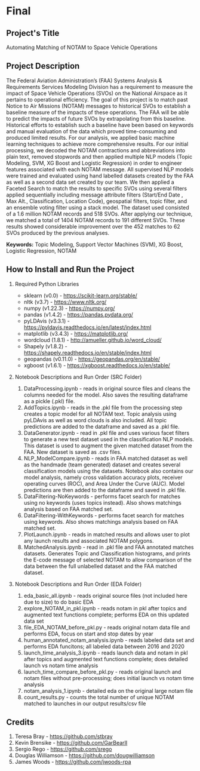 # Final

<h2> Project's Title </h2>

Automating Matching of NOTAM to Space Vehicle Operations

<h2> Project Description </h2> 

The Federal Aviation Administration’s (FAA) Systems Analysis & Requirements Services Modeling Division has a requirement to measure the impact of Space Vehicle Operations (SVOs) on the National Airspace as it pertains to operational efficiency.  The goal of this project is to match past Notice to Air Missions (NOTAM) messages to historical SVOs to establish a baseline measure of the impacts of these operations.  The FAA will be able to predict the impacts of future SVOs by extrapolating from this baseline.  Historical efforts to establish such a baseline have been based on keywords and manual evaluation of the data which proved time-consuming and produced limited results. For our analysis, we applied basic machine learning techniques to achieve more comprehensive results.  For our initial processing, we decoded the NOTAM contractions and abbreviations into plain text, removed stopwords and then applied multiple NLP models (Topic Modeling, SVM, XG Boost and Logistic Regression) in order to engineer features associated with each NOTAM message.  All supervised NLP models were trained and evaluated using hand labelled datasets created by the FAA as well as a second data set created by our team. We then applied a Faceted Search to match the results to specific SVOs using several filters applied sequentially including message attribute filters (Start/End Date , Max Alt., Classification, Location Code), geospatial filters, topic filter, and an ensemble voting filter using a stack model.  The dataset used consisted of a 1.6 million NOTAM records and 518 SVOs.  After applying our technique, we matched a total of 1404 NOTAM records to 191 different SVOs.  These results showed considerable improvement over the 452 matches to 62 SVOs produced by the previous analyses.

**Keywords:** Topic Modeling, Support Vector Machines (SVM), XG Boost, Logistic Regression, NOTAM

<h2> How to Install and Run the Project </h2> 

1. Required Python Libraries
    - sklearn (v0.0) - https://scikit-learn.org/stable/ 
    - nltk (v3.7) - https://www.nltk.org/
    - numpy (v1.22.3) - https://numpy.org/
    - pandas (v1.4.2) - https://pandas.pydata.org/
    - pyLDAvis (v3.3.1) - https://pyldavis.readthedocs.io/en/latest/index.html
    - matplotlib (v3.4.3) - https://matplotlib.org/
    - wordcloud (1.8.1) - http://amueller.github.io/word_cloud/
    - Shapely (v1.8.2) - https://shapely.readthedocs.io/en/stable/index.html
    - geopandas (v0.11.0) - https://geopandas.org/en/stable/
    - xgboost (v1.6.1) - https://xgboost.readthedocs.io/en/stable/
    
2. Notebook Descriptions and Run Order (SRC Folder)
    1. DataProcessing.ipynb - reads in original source files and cleans the columns needed for the model.  Also saves the resulting dataframe as a pickle (.pkl) file.
    2. AddTopics.ipynb - reads in the .pkl file from the processing step creates a topic model for all NOTAM text.  Topic analysis using pyLDAvis as well as word clouds is also included.  All topic predictions are added to the dataframe and saved as a .pkl file.
    3. DataGenerator.ipynb - read in .pkl file and uses various facet filters to generate a new test dataset used in the classification NLP models.  This dataset is used to augment the given matched dataset from the FAA.  New dataset is saved as .csv files.
    4. NLP_ModelCompare.ipynb - reads in FAA matched dataset as well as the handmade (team generated) dataset and creates several classification models using the datasets.  Notebook also contains our model analysis, namely cross validation accuracy plots, receiver operating curves (ROC), and Area Under the Curve (AUC).  Model predictions are then added to the dataframe and saved in .pkl file.
    5. DataFiltering-NoKeywords - performs facet search for matches using no keywords (uses topics instead).  Also shows matchings analysis based on FAA matched set.
    6. DataFiltering-WithKeywords - performs facet search for matches using keywords.  Also shows matchings analysis based on FAA matched set.
    7. PlotLaunch.ipynb - reads in matched results and allows user to plot any launch results and associated NOTAM polygons.
    8. MatchedAnalysis.ipynb - read in .pkl file and FAA annotated matches datasets. Generates Topic and Classification histograms, and prints the E-code message of selected NOTAM to allow comparison of the data between the full unlabelled dataset and the FAA matched dataset.

3.  Notebook Descriptions and Run Order (EDA Folder)
    1. eda_basic_all.ipynb - reads original source files (not included here due to size) to do basic EDA
    2. explore_NOTAM_in_pkl.ipynb - reads notam in pkl after topics and augmented text functions complete; performs EDA on this updated data set
    3. file_EDA_NOTAM_before_pkl.py - reads original notam data file and performs EDA, focus on start and stop dates by year
    4. human_annotated_notam_analysis.ipynb - reads labeled data set and performs EDA funcitons; all labeled data between 2016 and 2020
    5. launch_time_analysis_3.ipynb - reads launch data and notam in pkl after topics and augmented text functions complete; does detailed launch vs notam time analysis
    6. launch_time_compare_before_pkl.py - reads original launch and notam files without pre-processing; does initial launch vs notam time analysis
    7. notam_analysis_1.ipynb - detailed eda on the original large notam file
    8. count_results.py - counts the total number of unique NOTAM matched to launches in our output results/csv file


<h2> Credits </h2> 

   1. Teresa Bray - https://github.com/stbray
   2. Kevin Brensike - https://github.com/GarBearII
   3. Sergio Rego - https://github.com/srego
   4. Douglas Williamson - https://github.com/dougwilliamson
   5. James Woods - https://github.com/jwoods-rpa

